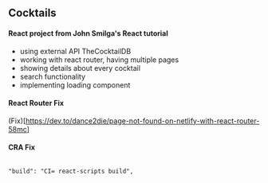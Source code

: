 ## Cocktails
#### React project from John Smilga's React tutorial

- using external API TheCocktailDB
- working with react router, having multiple pages
- showing details about every cocktail
- search functionality
- implementing loading component




#### React Router Fix

(Fix)[https://dev.to/dance2die/page-not-found-on-netlify-with-react-router-58mc]

#### CRA Fix

```

"build": "CI= react-scripts build",

```


